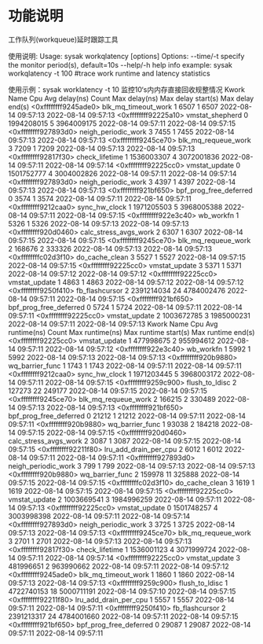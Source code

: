 # 功能说明
工作队列(workqueue)延时跟踪工具

使用说明:
Usage: sysak workqlatency [options]
Options:
    --time/-t		specify the monitor period(s), default=10s
    --help/-h		help info
example: sysak workqlatency -t 100  #trace work runtime and latency statistics


使用示例：sysak worklatency -t 10 监控10‘s内内存直接回收规整情况
Kwork Name                                              Cpu             Avg delay(ns)   Count           Max delay(ns)   Max delay start(s)      Max delay end(s)
<0xffffffff9245ade0> blk_mq_timeout_work                1               6507            1               6507            2022-08-14 09:57:13     2022-08-14 09:57:13
<0xffffffff92225a10> vmstat_shepherd                    0               1994208015      5               3964009175      2022-08-14 09:57:11     2022-08-14 09:57:15
<0xffffffff927893d0> neigh_periodic_work                3               7455            1               7455            2022-08-14 09:57:13     2022-08-14 09:57:13
<0xffffffff9245ce70> blk_mq_requeue_work                3               7209            1               7209            2022-08-14 09:57:13     2022-08-14 09:57:13
<0xffffffff92817f30> check_lifetime                     1               1536003307      4               3072001836      2022-08-14 09:57:11     2022-08-14 09:57:14
<0xffffffff92225cc0> vmstat_update                      0               1501752777      4               3004002826      2022-08-14 09:57:11     2022-08-14 09:57:14
<0xffffffff927893d0> neigh_periodic_work                3               4397            1               4397            2022-08-14 09:57:13     2022-08-14 09:57:13
<0xffffffff921bf650> bpf_prog_free_deferred             0               3574            1               3574            2022-08-14 09:57:11     2022-08-14 09:57:11
<0xffffffff9212caa0> sync_hw_clock                      1               1971205503      5               3968005388      2022-08-14 09:57:11     2022-08-14 09:57:15
<0xffffffff922e3c40> wb_workfn                          1               5326            1               5326            2022-08-14 09:57:13     2022-08-14 09:57:13
<0xffffffff920d0460> calc_stress_avgs_work              2               6307            1               6307            2022-08-14 09:57:15     2022-08-14 09:57:15
<0xffffffff9245ce70> blk_mq_requeue_work                2               168676          2               333326          2022-08-14 09:57:13     2022-08-14 09:57:13
<0xffffffffc02d3f10> do_cache_clean                     3               5527            1               5527            2022-08-14 09:57:15     2022-08-14 09:57:15
<0xffffffff92225cc0> vmstat_update                      3               5371            1               5371            2022-08-14 09:57:12     2022-08-14 09:57:12
<0xffffffff92225cc0> vmstat_update                      1               4863            1               4863            2022-08-14 09:57:12     2022-08-14 09:57:12
<0xffffffff9250f410> fb_flashcursor                     2               2391214034      24              4784002476      2022-08-14 09:57:11     2022-08-14 09:57:15
<0xffffffff921bf650> bpf_prog_free_deferred             0               5724            1               5724            2022-08-14 09:57:11     2022-08-14 09:57:11
<0xffffffff92225cc0> vmstat_update                      2               1003672785      3               1985000231      2022-08-14 09:57:11     2022-08-14 09:57:13
Kwork Name                                              Cpu             Avg runtime(ns) Count           Max runtime(ns) Max runtime start(s)    Max runtime end(s)
<0xffffffff92225cc0> vmstat_update                      1               477998675       2               955994612       2022-08-14 09:57:11     2022-08-14 09:57:12
<0xffffffff922e3c40> wb_workfn                          1               5992            1               5992            2022-08-14 09:57:13     2022-08-14 09:57:13
<0xffffffff920b9880> wq_barrier_func                    1               1743            1               1743            2022-08-14 09:57:11     2022-08-14 09:57:11
<0xffffffff9212caa0> sync_hw_clock                      1               1971203445      5               3968003172      2022-08-14 09:57:11     2022-08-14 09:57:15
<0xffffffff9259c900> flush_to_ldisc                     2               127273          22              249177          2022-08-14 09:57:15     2022-08-14 09:57:15
<0xffffffff9245ce70> blk_mq_requeue_work                2               166215          2               330489          2022-08-14 09:57:13     2022-08-14 09:57:13
<0xffffffff921bf650> bpf_prog_free_deferred             0               21212           1               21212           2022-08-14 09:57:11     2022-08-14 09:57:11
<0xffffffff920b9880> wq_barrier_func                    1               93038           2               184218          2022-08-14 09:57:15     2022-08-14 09:57:15
<0xffffffff920d0460> calc_stress_avgs_work              2               3087            1               3087            2022-08-14 09:57:15     2022-08-14 09:57:15
<0xffffffff92211f80> lru_add_drain_per_cpu              2               6012            1               6012            2022-08-14 09:57:11     2022-08-14 09:57:11
<0xffffffff927893d0> neigh_periodic_work                3               799             1               799             2022-08-14 09:57:13     2022-08-14 09:57:13
<0xffffffff920b9880> wq_barrier_func                    2               159978          11              325888          2022-08-14 09:57:15     2022-08-14 09:57:15
<0xffffffffc02d3f10> do_cache_clean                     3               1619            1               1619            2022-08-14 09:57:15     2022-08-14 09:57:15
<0xffffffff92225cc0> vmstat_update                      2               1003669541      3               1984996259      2022-08-14 09:57:11     2022-08-14 09:57:13
<0xffffffff92225cc0> vmstat_update                      0               1501748257      4               3003998398      2022-08-14 09:57:11     2022-08-14 09:57:14
<0xffffffff927893d0> neigh_periodic_work                3               3725            1               3725            2022-08-14 09:57:13     2022-08-14 09:57:13
<0xffffffff9245ce70> blk_mq_requeue_work                3               2701            1               2701            2022-08-14 09:57:13     2022-08-14 09:57:13
<0xffffffff92817f30> check_lifetime                     1               1536001123      4               3071999724      2022-08-14 09:57:11     2022-08-14 09:57:14
<0xffffffff92225cc0> vmstat_update                      3               481996651       2               963990662       2022-08-14 09:57:11     2022-08-14 09:57:12
<0xffffffff9245ade0> blk_mq_timeout_work                1               1860            1               1860            2022-08-14 09:57:13     2022-08-14 09:57:13
<0xffffffff9259c900> flush_to_ldisc                     1               4722740153      18              5000711191      2022-08-14 09:57:10     2022-08-14 09:57:15
<0xffffffff92211f80> lru_add_drain_per_cpu              1               5557            1               5557            2022-08-14 09:57:11     2022-08-14 09:57:11
<0xffffffff9250f410> fb_flashcursor                     2               2391213317      24              4784001660      2022-08-14 09:57:11     2022-08-14 09:57:15
<0xffffffff921bf650> bpf_prog_free_deferred             0               29087           1               29087           2022-08-14 09:57:11     2022-08-14 09:57:11
